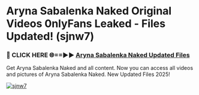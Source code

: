 # Aryna Sabalenka Naked Original Videos 0nlyFans Leaked - Files Updated! (sjnw7)

<h3>🔴 CLICK HERE 🌐==►► <a href="https://tinyurl.com/yckcrads" rel="nofollow">Aryna Sabalenka Naked Updated Files</a></h3>

Get Aryna Sabalenka Naked and all content. Now you can access all videos and pictures of Aryna Sabalenka Naked. New Updated Files 2025!

[![sjnw7](https://i.imgur.com/hpKpOFt.gif)](https://tinyurl.com/yckcrads)

